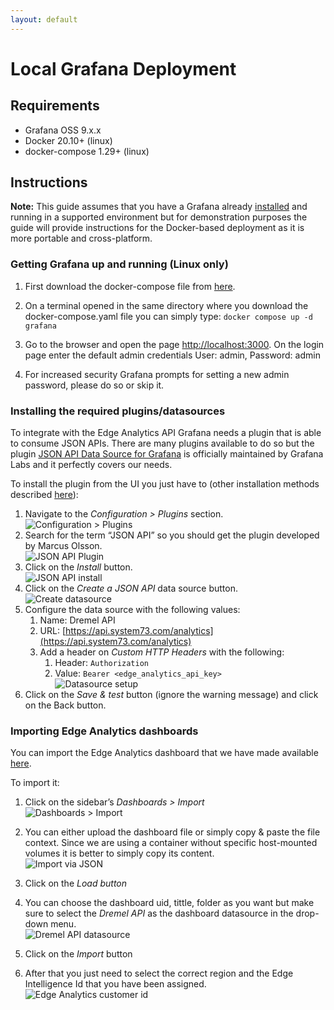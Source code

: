 ```yaml
---
layout: default
---
```

<!-- markdownlint-disable -->
<style>
/* The below `img` style sets the default CSS styling for all images hereafter in this markdown
file. */
img
{
    /* Default display value is `inline-block`. Set it to `block` to prevent surrounding text from
    wrapping around the image. Instead, `block` format will force the text to be above or below the
    image, but never to the sides. */
    display:block; 
    float:none; 
    margin-left:auto;
    margin-right:auto;
}
</style>
<!-- markdownlint-enable -->
# Local Grafana Deployment

## Requirements

* Grafana OSS 9.x.x
* Docker 20.10+ (linux)
* docker-compose 1.29+ (linux)

## Instructions

**Note:** This guide assumes that you have a Grafana already [installed][grafana-install-docs]
and running in a supported environment but for demonstration purposes the guide will provide
instructions for the Docker-based deployment as it is more portable and cross-platform.

### Getting Grafana up and running (Linux only)

1. First download the docker-compose file from [here](./files/docker-compose.yaml).

2. On a terminal opened in the same directory where you download the docker-compose.yaml file you
can simply type: `docker compose up -d grafana`
3. Go to the browser and open the page [http://localhost:3000](http://localhost:3000).
On the login page enter the default admin credentials
User: admin, Password: admin
4. For increased security Grafana prompts for setting a new admin password, please do so or skip it.

### Installing the required plugins/datasources

To integrate with the Edge Analytics API Grafana needs a plugin that is able to consume JSON APIs.
There are many plugins available to do so but the plugin
[JSON API Data Source for Grafana][grafana-json-datasource] is officially maintained by Grafana Labs
and it perfectly covers our needs.

To install the plugin from the UI you just have to (other installation methods described
[here][grafana-json-datasource-install]):

1. Navigate to the *Configuration > Plugins* section.
![Configuration > Plugins](./images/plugins.png)
2. Search for the term “JSON API” so you should get the plugin developed by Marcus Olsson.
![JSON API Plugin](/images/json-api-plugin.png)
3. Click on the *Install* button.
![JSON API install](/images/json-api-install.png)
4. Click on the *Create a JSON API* data source button.
![Create datasource](/images/create-datasource.png)
5. Configure the data source with the following values:
   1. Name: Dremel API
   2. URL: [https://api.system73.com/analytics](https://api.system73.com/analytics)
   3. Add a header on *Custom HTTP Headers* with the following:
      1. Header: `Authorization`
      2. Value: `Bearer <edge_analytics_api_key>`
![Datasource setup](/images/datasource-setup.png)
6. Click on the *Save & test* button (ignore the warning message) and click on the Back button.

### Importing Edge Analytics dashboards

You can import the Edge Analytics dashboard that we have made available [here](./files/ea-basic-dashboard.json).

To import it:

1. Click on the sidebar’s *Dashboards > Import*
![Dashboards > Import](/images/dashboard-import.png)
2. You can either upload the dashboard file or simply copy & paste the file context. Since we are
using a container without specific host-mounted volumes it is better to simply copy its content.
![Import via JSON](/images/dashboard-load.png)
3. Click on the *Load button*
4. You can choose the dashboard uid, tittle, folder as you want but make sure to select the
*Dremel API* as the dashboard datasource in the drop-down menu.
![Dremel API datasource](/images/dashboard-datasource.png)

5. Click on the *Import* button
6. After that you just need to select the correct region and the Edge Intelligence Id that you have
been assigned.
![Edge Analytics customer id](/images/analytics-id.png)

[grafana-install-docs]: https://grafana.com/docs/grafana/latest/?pg=oss-graf&plcmt=quick-links#installing-grafana
[grafana-json-datasource]: https://grafana.github.io/grafana-json-datasource/
[grafana-json-datasource-install]: https://grafana.github.io/grafana-json-datasource/installation
